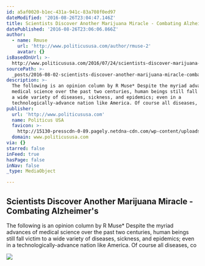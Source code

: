 ```yaml
---
id: a5af0020-b1ec-431a-941c-83a708f0ed97
dateModified: '2016-08-26T23:04:47.146Z'
title: Scientists Discover Another Marijuana Miracle - Combating Alzheimer's
datePublished: '2016-08-26T23:06:06.866Z'
author:
  - name: Rmuse
    url: 'http://www.politicususa.com/author/rmuse-2'
    avatar: {}
isBasedOnUrl: >-
  http://www.politicususa.com/2016/07/24/scientists-discover-marijuana-miracle-combating-alzheimers.html
sourcePath: >-
  _posts/2016-08-02-scientists-discover-another-marijuana-miracle-combating-al.md
description: >-
  The following is an opinion column by R Muse* Despite the myriad advances of
  medical science over the past two centuries, human beings still fall victim to
  a wide variety of diseases, sickness, and epidemics; even in a
  technologically-advance nation like America. Of course all diseases, co
publisher:
  url: 'http://www.politicususa.com'
  name: Politicus USA
  favicon: >-
    http://15130-presscdn-0-89.pagely.netdna-cdn.com/wp-content/uploads/2016/01/favicon.png
  domain: www.politicususa.com
via: {}
starred: false
inFeed: true
hasPage: false
inNav: false
_type: MediaObject

---
```

<article style=""><h1>Scientists Discover Another Marijuana Miracle - Combating Alzheimer's</h1><p>The following is an opinion column by R Muse* Despite the myriad advances of medical science over the past two centuries, human beings still fall victim to a wide variety of diseases, sickness, and epidemics; even in a technologically-advance nation like America. Of course all diseases, co</p><img src="http://15130-presscdn-0-89.pagely.netdna-cdn.com/wp-content/uploads/2015/06/WhiteHouse-MedicalMarijuanaResearch.jpg" /></article>